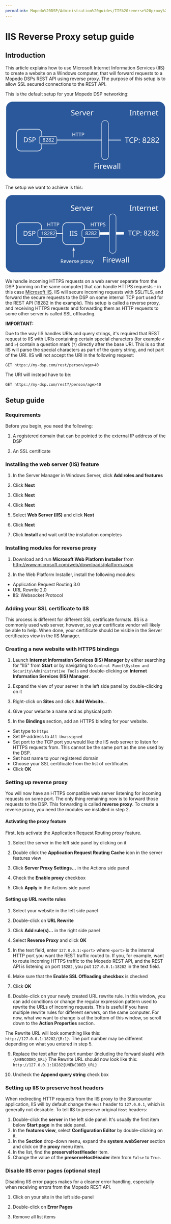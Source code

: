 ```yaml
---
permalink: Mopedo%20DSP/Administration%20guides/IIS%20reverse%20proxy%20setup%20guide/
---
```


# IIS Reverse Proxy setup guide

## Introduction

This article explains how to use Microsoft Internet Information Services (IIS) to create a website on a Windows computer, that will forward requests to a Mopedo DSPs REST API using reverse proxy. The purpose of this setup is to allow SSL secured connections to the REST API.

This is the default setup for your Mopedo DSP networking:

![img](No%20proxy.svg)

The setup we want to achieve is this:

![img](Reverse%20proxy.svg)

We handle incoming HTTPS requests on a web server separate from the DSP (running on the same computer) that can handle HTTPS requests – in this case [Microsoft IIS](https://www.iis.net/). IIS will secure incoming requests with SSL/TLS, and forward the secure requests to the DSP on some internal TCP port used for the REST API (18282 in the example). This setup is called a reverse proxy, and receiving HTTPS requests and forwarding them as HTTP requests to some other server is called SSL offloading.

**IMPORTANT:**

Due to the way IIS handles URIs and query strings, it's required that REST request to IIS with URIs containing certain special characters (for example `<` and `>`) contain a question mark (`?`) directly after the base URI. This is so that IIS will parse the special characters as part of the query string, and not part of the URI. IIS will not accept the URI in the following request:

```
GET https://my-dsp.com/rest/person/age>40
```

The URI will instead have to be:

```
GET https://my-dsp.com/rest?/person/age>40
```

## Setup guide

### Requirements

Before you begin, you need the following:

1. A registered domain that can be pointed to the external IP address of the DSP

2. An SSL certificate

### Installing the web server (IIS) feature

1. In the Server Manager in Windows Server, click **Add roles and features**

2. Click **Next**

3. Click **Next**

4. Click **Next**

5. Select **Web Server (IIS)** and click **Next**

6. Click **Next**

7. Click **Install** and wait until the installation completes

### Installing modules for reverse proxy

1. Download and run **Microsoft Web Platform Installer** from <http://www.microsoft.com/web/downloads/platform.aspx>

2. In the Web Platform Installer, install the following modules:

  - Application Request Routing 3.0
  - URL Rewrite 2.0
  - IIS: Websocket Protocol

### Adding your SSL certificate to IIS

This process is different for different SSL certificate formats. IIS is a commonly used web server, however, so your certificate vendor will likely be able to help. When done, your certificate should be visible in the Server certificates view in the IIS Manager.

### Creating a new website with HTTPS bindings

1. Launch **Internet Information Services (IIS) Manager** by either searching for "IIS" from **Start** or by navigating to `Control Panel\System and Security\Administrative Tools` and double-clicking on **Internet Information Services (IIS) Manager**.

2. Expand the view of your server in the left side panel by double-clicking on it

3. Right-click on **Sites** and click **Add Website**...

4. Give your website a name and as physical path

5. In the **Bindings** section, add an HTTPS binding for your website.

  - Set type to `https`
  - Set IP-address to `All Unassigned`
  - Set port to the TCP port you would like the IIS web server to listen for HTTPS requests from. This cannot be the same port as the one used by the DSP.
  - Set host name to your registered domain
  - Choose your SSL certificate from the list of certificates
  - Click **OK**

### Setting up reverse proxy

You will now have an HTTPS compatible web server listening for incoming requests on some port. The only thing remaining now is to forward those requests to the DSP. This forwarding is called **reverse proxy**. To create a reverse proxy, you need the modules we installed in step 2.

#### Activating the proxy feature

First, lets activate the Application Request Routing proxy feature.

1. Select the server in the left side panel by clicking on it

2. Double click the **Application Request Routing Cache** icon in the server features view

3. Click **Server Proxy Settings...** in the Actions side panel

4. Check the **Enable proxy** checkbox

5. Click **Apply** in the Actions side panel

#### Setting up URL rewrite rules

1. Select your website in the left side panel

2. Double-click on **URL Rewrite**

3. Click **Add rule(s)...** in the right side panel

4. Select **Reverse Proxy** and click **OK**

5. In the text field, enter `127.0.0.1:<port>` where `<port>` is the internal HTTP port you want the REST traffic routed to. If you, for example, want to route incoming HTTPS traffic to the Mopedo REST API, and the REST API is listening on port `18282`, you put `127.0.0.1:18282` in the text field.

6. Make sure that the **Enable SSL Offloading checkbox** is checked

7. Click **OK**

8. Double-click on your newly created URL rewrite rule. In this window, you can add conditions or change the regular expression pattern used to rewrite the URLs of incoming requests. This is useful if you have multiple rewrite rules for different servers, on the same computer. For now, what we want to change is at the bottom of this window, so scroll down to the **Action Properties** section.

  The Rewrite URL will look something like this: `http://127.0.0.1:18282/{R:1}`. The port number may be different depending on what you entered in step 5.

9. Replace the text after the port number (including the forward slash) with `{UNENCODED_URL}` The Rewrite URL should now look like this: `http://127.0.0.1:18282{UNENCODED_URL}`

10. Uncheck the **Append query string** check box

### Setting up IIS to preserve host headers

When redirecting HTTP requests from the IIS proxy to the Starcounter application, IIS will by default change the `Host` header to `127.0.0.1`, which is generally not desirable. To tell IIS to preserve original `Host` headers:

1. Double-click the **server** in the left side panel. It's usually the first item below **Start page** in the side panel.
2. In the **features view**, select **Configuration Editor** by double-clicking on it.
3. In the **Section** drop-down menu, expand the **system.webServer** section and click on the **proxy** menu item.
4. In the list, find the **preserveHostHeader** item.
5. Change the value of the **preserveHostHeader** item from `False` to `True`.

### Disable IIS error pages (optional step)

Disabling IIS error pages makes for a cleaner error handling, especially when receiving errors from the Mopedo REST API.

1. Click on your site in the left side-panel

2. Double-click on **Error Pages**

3. Remove all list items
